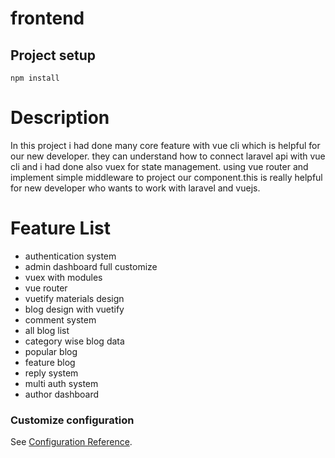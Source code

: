 # frontend

## Project setup
```
npm install
```
# Description
In this project i had done many core feature with vue cli which is helpful for our new developer.
they can understand how to connect laravel api with vue cli and i had done also vuex for state management.
using vue router and implement simple middleware to project our component.this is really helpful for new developer
who wants to work with laravel and vuejs.

# Feature List
- authentication system
- admin dashboard full customize
- vuex with modules
- vue router
- vuetify materials design
- blog design with vuetify
- comment system
- all blog list
- category wise blog data
- popular blog
- feature blog
- reply system
- multi auth system
- author dashboard

### Customize configuration
See [Configuration Reference](https://cli.vuejs.org/config/).
